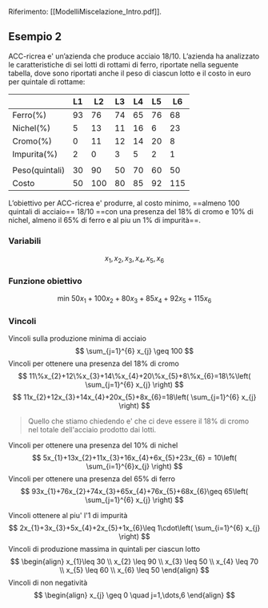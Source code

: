 Riferimento: [[ModelliMiscelazione_Intro.pdf]].
## Esempio 2
ACC-ricrea e' un’azienda che produce acciaio 18/10.
L’azienda ha analizzato le caratteristiche di sei lotti di rottami di
ferro, riportate nella seguente tabella, dove sono riportati anche il peso di ciascun lotto e il costo in euro per quintale di rottame:

|                | L1  | L2  | L3  | L4  | L5  | L6  |
| -------------- | --- | --- | --- | --- | --- | --- |
| Ferro(%)       | 93  | 76  | 74  | 65  | 76  | 68  |
| Nichel(%)      | 5   | 13  | 11  | 16  | 6   | 23  |
| Cromo(%)       | 0   | 11  | 12  | 14  | 20  | 8   |
| Impurita(%)    | 2   | 0   | 3   | 5   | 2   | 1   |
|                |     |     |     |     |     |     |
| Peso(quintali) | 30  | 90  | 50  | 70  | 60  | 50  |
| Costo          | 50  | 100 | 80  | 85  | 92  | 115 |
L’obiettivo per ACC-ricrea e' produrre, al costo minimo, ==almeno
100 quintali di acciaio== 18/10 ==con una presenza del 18% di cromo e 10% di nichel, almeno il 65% di ferro e al piu un 1% di impurità==.
### Variabili
$$
x_{1},x_{2},x_{3},x_{4},x_{5},x_{6}
$$
### Funzione obiettivo
$$
\text{min } 50x_{1}+100x_{2}+80x_{3}+85x_{4}+92x_{5}+115x_{6}
$$
### Vincoli
Vincoli sulla produzione minima di acciaio
$$
\sum_{j=1}^{6} x_{j} \geq 100
$$
Vincoli per ottenere una presenza del $18\%$ di cromo
$$
11\%x_{2}+12\%x_{3}+14\%x_{4}+20\%x_{5}+8\%x_{6}=18\%\left( \sum_{j=1}^{6} x_{j} \right)
$$
$$
11x_{2}+12x_{3}+14x_{4}+20x_{5}+8x_{6}=18\left( \sum_{j=1}^{6} x_{j} \right)
$$

>Quello che stiamo chiedendo e' che ci deve essere il $18\%$ di cromo nel totale dell'acciaio prodotto dai lotti.

Vincoli per ottenere una presenza del $10\%$ di nichel
$$
5x_{1}+13x_{2}+11x_{3}+16x_{4}+6x_{5}+23x_{6} = 10\left( \sum_{i=1}^{6}x_{j} \right)
$$
Vincoli per ottenere una presenza del 65% di ferro
$$
93x_{1}+76x_{2}+74x_{3}+65x_{4}+76x_{5}+68x_{6}\geq 65\left( \sum_{j=1}^{6} x_{j} \right)
$$

Vincoli ottenere al piu' l'1 di impurità
$$
2x_{1}+3x_{3}+5x_{4}+2x_{5}+1x_{6}\leq 1\cdot\left( \sum_{i=1}^{6} x_{j} \right)
$$
Vincoli di produzione massima in quintali per ciascun lotto
$$
\begin{align}
x_{1}\leq 30 \\
x_{2} \leq 90 \\
x_{3} \leq 50 \\
x_{4} \leq 70 \\
x_{5} \leq 60 \\
x_{6} \leq 50
\end{align}
$$
Vincoli di non negatività
$$
\begin{align}
x_{j} \geq 0 \quad j=1,\dots,6
\end{align}
$$